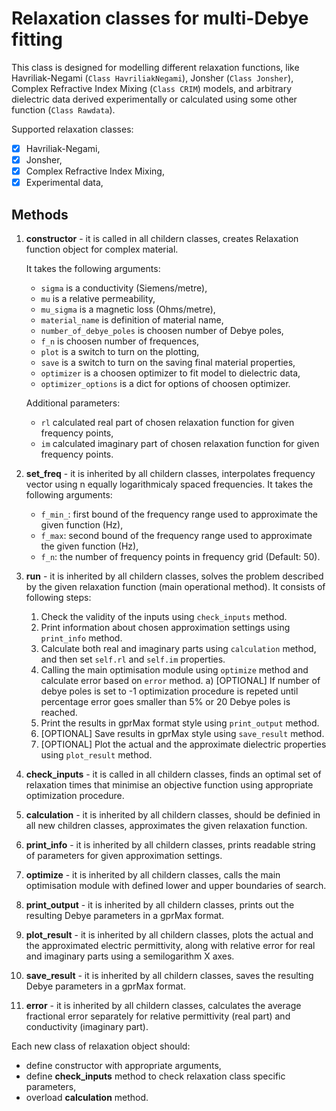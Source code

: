 # Relaxation classes for multi-Debye fitting

This class is designed for modelling different relaxation functions, like Havriliak-Negami (```Class HavriliakNegami```), Jonsher (```Class Jonsher```), Complex Refractive Index Mixing (```Class CRIM```) models, and arbitrary dielectric data derived experimentally or calculated using some other function (```Class Rawdata```).

Supported relaxation classes:
- [x] Havriliak-Negami,
- [x] Jonsher,
- [x] Complex Refractive Index Mixing,
- [x] Experimental data,

## Methods

1. __constructor__ - it is called in all childern classes, creates Relaxation function object for complex material.

    It takes the following arguments:
    - ``sigma`` is a conductivity (Siemens/metre),
    - ``mu`` is a relative permeability,
    - ``mu_sigma`` is a magnetic loss (Ohms/metre),
    - ``material_name`` is definition of material name,
    - ``number_of_debye_poles`` is choosen number of Debye poles,
    - ``f_n`` is choosen number of frequences,
    - ``plot`` is a switch to turn on the plotting,
    - ``save`` is a switch to turn on the saving final material properties,
    - ``optimizer`` is a choosen optimizer to fit model to dielectric data,
    - ``optimizer_options`` is a dict for options of choosen optimizer.

    Additional parameters:
    - ``rl`` calculated real part of chosen relaxation function for given frequency points,
    - ``im`` calculated imaginary part of chosen relaxation function for given frequency points.

2. __set_freq__ - it is inherited by all childern classes, interpolates frequency vector using n equally logarithmicaly spaced frequencies.
    It takes the following arguments:
    - `f_min_`: first bound of the frequency range used to approximate the given function (Hz),
    - `f_max`: second bound of the frequency range used to approximate the given function (Hz),
    - `f_n`: the number of frequency points in frequency grid (Default: 50).

3. __run__ - it is inherited by all childern classes, solves the problem described by the given relaxation function (main operational method).
    It consists of following steps:
    1) Check the validity of the inputs using ```check_inputs``` method.
    2) Print information about chosen approximation settings using ```print_info``` method.
    3) Calculate both real and imaginary parts using ```calculation``` method, and then set ```self.rl``` and ```self.im``` properties.
    4) Calling the main optimisation module using ```optimize``` method and calculate error based on ```error``` method.
       a) [OPTIONAL] If number of debye poles is set to -1 optimization procedure is repeted until percentage error goes smaller than 5% or 20 Debye poles is reached.
    5) Print the results in gprMax format style using ```print_output``` method.
    6) [OPTIONAL] Save results in gprMax style using ```save_result``` method.
    7) [OPTIONAL] Plot the actual and the approximate dielectric properties using ```plot_result``` method.

4. __check_inputs__ - it is called in all childern classes, finds an optimal set of relaxation times that minimise an objective function using appropriate optimization procedure.

5. __calculation__ - it is inherited by all childern classes, should be definied in all new children classes, approximates the given relaxation function.

6. __print_info__ - it is inherited by all childern classes, prints readable string of parameters for given approximation settings.

7. __optimize__ - it is inherited by all childern classes, calls the main optimisation module with defined lower and upper boundaries of search.

8. __print_output__ - it is inherited by all childern classes, prints out the resulting Debye parameters in a gprMax format.

9. __plot_result__ - it is inherited by all childern classes, plots the actual and the approximated electric permittivity, along with relative error for real and imaginary parts using a semilogarithm X axes.

10. __save_result__ - it is inherited by all childern classes, saves the resulting Debye parameters in a gprMax format.

11. __error__ - it is inherited by all childern classes, calculates the average fractional error separately for relative permittivity (real part) and conductivity (imaginary part).


Each new class of relaxation object should:
- define constructor with appropriate arguments,
- define __check_inputs__ method to check relaxation class specific parameters,
- overload __calculation__ method.
